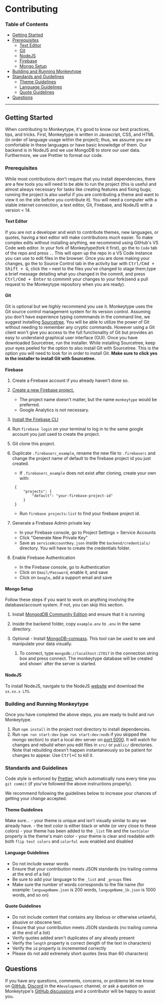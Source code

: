 # Contributing

### **Table of Contents**

- [Getting Started](#getting-started)
- [Prerequisites](#prerequisites)
  - [Text Editor](#text-editor)
  - [Git ](#git)
  - [NodeJS](#nodejs)
  - [Firebase](#firebase)
  - [Mongo Setup](#mongo-setup)
- [Building and Running Monkeytype](#building-and-running-monkeytype)
- [Standards and Guidelines](#standards-and-guidelines)
  - [Theme Guidelines](#theme-guidelines)
  - [Language Guidelines](#language-guidelines)
  - [Quote Guidelines](#quote-guidelines)
- [Questions](#questions)

---

## Getting Started

When contributing to Monkeytype, it's good to know our best practices, tips, and tricks. First, Monkeytype is written in Javascript, CSS, and HTML (in order of language usage within the project); thus, we assume you are comfortable in these languages or have basic knowledge of them. Our backend is in NodeJS and we use MongoDB to store our user data. Furthermore, we use Prettier to format our code.

### Prerequisites

While most contributions don't require that you install dependencies, there are a few tools you will need to be able to run the project (this is useful and almost always necessary for tasks like creating features and fixing bugs; running the project is also useful if you are contributing a theme and want to view it on the site before you contribute it). You will need a computer with a stable internet connection, a text editor, Git, Firebase, and NodeJS with a version < 14.

#### Text Editor

If you are not a developer and wish to contribute themes, new languages, or quotes, having a text editor will make contributions _much_ easier. To make complex edits without installing anything, we recommend using GitHub's VS Code web editor. In your fork of Monkeytype(fork it first), go the to `Code` tab of the repo and press <kbd>.</kbd>. This will open up the repo in a VS Code instance you can use to edit files in the browser. Once you are done making your changes, go the to Source Control tab in the activity bar with <kbd>Ctrl/Cmd + Shift + G</kbd>, click the `+` next to the files you've changed to stage them,type a brief message detailing what you changed in the commit, and press <kbd>Ctrl/Cmd + Enter</kbd> to commmit your changes to your fork(send a pull request to the Monkeytype repository when you are ready).

#### Git

Git is optional but we _highly_ recommend you use it. Monkeytype uses the Git source control management system for its version control. Assuming you don't have experience typing commmands in the command line, we suggest installing [Sourcetree](https://www.sourcetreeapp.com/). You will be able to utilize the power of Git without needing to remember any cryptic commands. However using a Git client won't give you access to the full functionality of Git but provides an easy to understand graphical user interface (GUI). Once you have downloaded Sourcetree, run the installer. While installing Sourcetree, keep your eyes peeled for the option to also install Git with Sourcetree. This is the option you will need to look for in order to install Git. **Make sure to click yes in the installer to install Git with Sourcetree.**

#### Firebase

1. Create a Firebase account if you already haven't done so.
1. [Create a new Firebase project.](https://console.firebase.google.com/u/0/)

   - The project name doesn't matter, but the name `monkeytype` would be preferred.
   - Google Analytics is not necessary.

1. [Install the Firebase CLI](https://firebase.google.com/docs/cli)
1. Run `firebase login` on your terminal to log in to the same google account you just used to create the project.
1. Git clone this project.
1. Duplicate `.firebaserc_example`, rename the new file to `.firebaserc` and change the project name of default to the firebase project id you just created.

   - If `.firebaserc_example` does not exist after cloning, create your own with:

   ```.firebaserc
    {
        "projects": {
            "default": "your-firebase-project-id"
        }
    }
   ```

   - Run `firebase projects:list` to find your firebase project id.

1. Generate a Firebase Admin private key

   - In your Firebase console, go to Project Settings > Service Accounts
   - Click "Generate New Private Key"
   - Save as `serviceAccountKey.json` inside the `backend/credentials/` directory. You will have to create the credentials folder.

1. Enable Firebase Authentication

   - In the Firebase console, go to Authentication
   - Click on `Email/Password`, enable it, and save
   - Click on `Google`, add a support email and save

#### Mongo Setup

Follow these steps if you want to work on anything involving the database/account system. If not, you can skip this section.

1. Install [MongodDB Community Edition](https://docs.mongodb.com/manual/administration/install-community/) and ensure that it is running

1. Inside the backend folder, copy `example.env` to `.env` in the same directory.

1. Optional - Install [MongoDB-compass](https://www.mongodb.com/try/download/compass?tck=docs_compass). This tool can be used to see and manipulate your data visually.
   1. To connect, type `mongodb://localhost:27017` in the connection string box and press connect. The monkeytype database will be created and shown` after the server is started.

#### NodeJS

To install NodeJS, navigate to the NodeJS [website](https://nodejs.org/en/) and download the `xx.xx.x LTS`. 

### Building and Running Monkeytype

Once you have completed the above steps, you are ready to build and run Monkeytype.

1. Run `npm install` in the project root directory to install dependencies.
1. Run `npm run start:dev` (`npm run start:dev:nodb` if you skipped the mongo section) to start a local dev server on [port 5000](http://localhost:5000). It will watch for changes and rebuild when you edit files in `src/` or `public/` directories. Note that rebuilding doesn't happen instantaneously so be patient for changes to appear. Use <kbd>Ctrl+C</kbd> to kill it.

### Standards and Guidelines

Code style is enforced by [Prettier](https://prettier.io/docs/en/install.html), which automatically runs every time you `git commit` (if you've followed the above instructions properly).

We recommend following the guidelines below to increase your chances of getting your change accepted.

#### Theme Guidelines

<!-- TODO: add screenshots to provide examples for dos and don'ts -->

Make sure...
    - your theme is unique and isn't visually similar to any we already have.
    - the text color is either black or white (or very close to these colors)
    - your theme has been added to the `_list` file and the `textColor` property is the theme's main color
    - your theme is clear and readable with both `flip test colors` and `colorful mode` enabled and disabled

#### Language Guidelines

- Do not include swear words
- Ensure that your contribution meets JSON standards (no trailing comma at the end of a list)
- Be sure to add your language to the `_list` and `_groups` files
- Make sure the number of words corresponds to the file name (for example: `languageName.json` is 200 words, `langugeName_1k.json` is 1000 words, and so on)

#### Quote Guidelines

- Do not include content that contains any libelous or otherwise unlawful, abusive or obscene text.
- Ensure that your contribution meets JSON standards (no trailing comma at the end of a list)
- Verify quotes added aren't duplicates of any already present
- Verify the `length` property is correct (length of the text in characters)
- Verify the `id` property is incremented correctly
- Please do not add extremely short quotes (less than 60 characters)

## Questions

If you have any questions, comments, concerns, or problems let me know on [GitHub](https://github.com/Miodec), [Discord](https://discord.gg/monkeytype) in the `#development` channel, or ask a question on Monkeytype's [GitHub discussions](https://github.com/Miodec/monkeytype/discussions) and a contributor will be happy to assist you.
